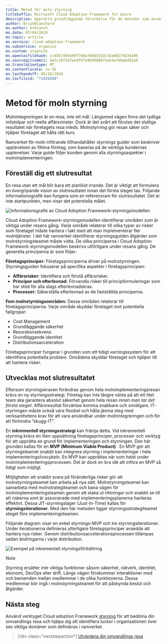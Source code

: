 ```yaml
---
title: Metod för moln styrning
titleSuffix: Microsoft Cloud Adoption Framework for Azure
description: Upprätta grundläggande förståelse för de metoder som används för molnstyrning i Cloud Adoption Framework.
author: BrianBlanchard
ms.author: brblanch
ms.date: 07/04/2019
ms.topic: article
ms.service: cloud-adoption-framework
ms.subservice: organize
ms.custom: organize
ms.openlocfilehash: cc4567495d60f76be760d532dc16a66274834396
ms.sourcegitcommit: 443c28f3afeedfbfe8b9980875a54afdbebd83a8
ms.translationtype: MT
ms.contentlocale: sv-SE
ms.lasthandoff: 09/16/2019
ms.locfileid: "71029268"
---
```

# <a name="cloud-governance-methodology"></a>Metod för moln styrning

Molnintegreringen är en resa, inte ett mål. Längsmed vägen finns det tydliga milstolpar och reella affärsvinster. Dock är det svårt att förutse det slutliga resultatet när företagets resa inleds. Molnstyrning gör resan säker och hjälper företaget att hålla rätt kurs.

Ramverket för moln införande tillhandahåller styrnings guider som beskriver upplevelsen av fiktiva företag, som baseras på de verkliga kundernas upplevelser. Varje guide följer kunden genom alla styrningsaspekter i molnimplementeringen.

## <a name="envision-an-end-state"></a>Föreställ dig ett slutresultat

En resa utan ett mål blir bara ett planlöst irrande. Det är viktigt att formulera en övergripande vision av slutresultatet innan det första steget tas. Följande informationsgrafik kan fungera som en referensram för slutresultatet. Det är inte startpunkten, men visar det potentiella målet.

![Informationsgrafik av Cloud Adoption Framework-styrningsmodellen](../_images/operational-transformation-govern-highres.png)

Cloud Adoption Framework-styrningsmodellen identifierar områden som är viktiga under resans gång. Varje område relaterar till olika typer av risker som företaget måste hantera i takt med att man implementerar fler molntjänster. I det här ramverket identifierar styrningsguiden åtgärder som molnstyrningsteamet måste vidta. De olika principerna i Cloud Adoption Framework-styrningsmodellen beskrivs utförligare under resans gång. De generella principerna är som följer:

**Företagsprinciper:** Företagsprinciperna driver på molnstyrningen. Styrningsguiden fokuserar på specifika aspekter i företagsprincipen:

- **Affärsrisker:** Identifiera och förstå affärsrisker.
- **Principer och efterlevnad:** Förvandla risker till principformuleringar som har stöd för alla slags efterlevnadskrav.
- **Processer:** Säkerställa efterlevnad av de fastställda principerna.

**Fem molnstyrningsområden:** Dessa områden relaterar till företagsprinciperna. Varje område skyddar företaget mot potentiella fallgropar:

- Cost Management
- Grundläggande säkerhet
- Resurskonsekvens
- Grundläggande identitet
- Distributionsacceleration

Företagsprinciper fungerar i grunden som ett tidigt varningssystem för att identifiera potentiella problem. Områdena skyddar företaget och hjälper till att hantera risker.

## <a name="grow-to-the-end-state"></a>Utvecklas mot slutresultatet

Eftersom styrningskraven förändras genom hela molnimplementeringsresan krävs en ny styrningsstrategi. Företag kan inte längre vänta på att ett litet team ska garantera absolut säkerhet genom hela resan *innan man tar det första steget*. Affärsresultat förväntas komma snabbare och smidigare. IT-styrningen måste också vara flexibel och hålla jämna steg med verksamhetens krav för att vara användbar under molnintegreringen och för att förhindra ”skugg-IT”.

En **inkrementell styrningsstrategi** kan främja detta. Vid inkrementell styrning krävs en liten uppsättning företagsprinciper, processer och verktyg för att upprätta en grund för implementeringen och styrningen. Den här grunden kallas för en **MVP (Minimum Viable Product)** . En MVP gör att styrningsteamet snabbt kan integrera styrning i implementeringar i hela implementeringslivscykeln. En MVP kan upprättas när som helst under molnimplementeringsprocessen. Det är dock en bra idé att införa en MVP så tidigt som möjligt.

Möjligheten att snabbt svara på föränderliga risker gör att molnstyrningsteamet kan arbeta på nya sätt. Molnstyrningsteamet kan samarbeta med molnstrategiteamet och bana vägen för molnimplementeringsteamen genom att staka ut riktningar och snabbt se till att riskerna som är associerade med implementeringsplanerna hanteras effektivt. Dessa JIT-styrningslager (Just-In-Time) kallas för **styrningsiterationer**. Med den här metoden ligger styrningsstrategiteamet steget före implementeringsteamen.

Följande diagram visar en enkel styrnings-MVP och tre styrningsiterationer. Under iterationerna definieras ytterligare företagsprinciper avsedda att hantera nya risker. Genom distributionsaccelerationsprocessen tillämpas sedan ändringarna i varje distribution.

![Exempel på inkrementell styrningsförbättring](../_images/govern/incremental-governance-example.png)

> [!NOTE]
> Styrning ersätter inte viktiga funktioner såsom säkerhet, nätverk, identitet, ekonomi, DevOps eller drift. Längs vägen förekommer interaktioner med och beroenden mellan medlemmar i de olika funktionerna. Dessa medlemmar bör ingå i molnstyrningsteamet för att påskynda beslut och åtgärder.

## <a name="next-steps"></a>Nästa steg

Använd verktyget Cloud adoption Framework [styrning](https://cafbaseline.com) för att bedöma din omvandlings resa och hjälpa dig att identifiera luckor i organisationen över sex viktiga domäner som definieras i ramverket.

> [!div class="nextstepaction"]
> [Utvärdera din omvandlings resa](./benchmark.md)
